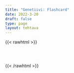 ```yaml
---
title: "Genetiivi: Flashcard"
date: 2022-3-20
draft: false
type: page
layout: tehtava
---
```


{{< rawhtml >}}
<div id="tehtava" class="grid grid-cols-2">
 <div><ul id="terms"> </ul></div>
 <div><ul id="defs"> </ul></div>
</div>

<script>    //Execute a JavaScript immediately after a page has been loaded
window.onload = function() {

  //Data for terms and definitions. This can be stored in a separate .js file, in a JSON file or here in the main file
  var data = {
    terms: [{
        index: 0, text: "Koira"
      }, {
        index: 1, text: "Gorilla"
      }, {
        index: 2, text: "Riisi"
      }, {
        index: 3, text: "Metsuri"
      }, {
        index: 4, text: "Papu"
      }, {
        index: 5, text: "Koivu"
      },

    ],
    definitions: [{
        index: 0, text: "Dog"
      }, {
        index: 1, text: "Gorilla"
      }, {
        index: 2, text: "Rice"
      }, {
        index: 3, text: "Lumberjack"
      }, {
        index: 4, text: "Bean"
      }, {
        index: 5, text: "Birch"
      },

    ],
    //this creates matches for indexes. This is a sort of an Answer Sheet
    pairs: {
      0: 0,
      1: 1,
      2: 2,
      3: 3,
      4: 4,
      5: 5,
    }
  };

  var selectedTerm = null, //to make sure none is selected onload
    selectedDef = null,
    termsContainer = document.querySelector("#terms"), //list of terms
    defsContainer = document.querySelector("#defs"); //list of definitions

  //This function takes two arguments, that is one term and one def to compare if they match. It returns True or False after compairing values of the "pairs" object property.     
  function isMatch(termIndex, defIndex) {
    return data.pairs[termIndex] === defIndex;
  }

  //This function adds HTML elements and content to the specified container (UL).
  function createListHTML(list, container) {
    container.innerHTML = ""; //first, clean up any existing LI elements
    for (var i = 0; i < 6; i++) {
      container.innerHTML = container.innerHTML + "<li data-index='" + list[i]["index"] + "'>" + "<span>" + list[i]["text"] + "</span>" + "</li>";
      //OR shorter version: container.innerHTML += "<li data-index='" + list[i]["index"] + "'>" + list[i]["text"] + "</li>";
    }
  }

  createListHTML(data.terms, termsContainer);
  createListHTML(data.definitions, defsContainer);

  //listen for a "click" event on a list of Terms and store the clicked object in the target object
  termsContainer.addEventListener("click", function(e) {
    var target = e.target.parentNode;
    if (target.className === "score")
      return;
    var termIndex = Number(target.getAttribute("data-index"));
    //warunek na to, że tylko jedno LI może być zaznaczone  
    if (selectedTerm !== null && selectedTerm !== termIndex) {
      termsContainer.querySelector("li[data-index='" + selectedTerm + "']").removeAttribute("data-selected");
    }

    //kasowanie odznaczenia  
    if (target.hasAttribute("data-selected")) {
      target.removeAttribute("data-selected");
      selectedTerm = null;
    }
    //zaznaczanie na klikniecie    	
    else {
      target.setAttribute("data-selected", true);
      selectedTerm = termIndex;
    }

    if (selectedTerm !== null && selectedDef !== null) {
      var term = document.querySelector("#terms [data-index='" + selectedTerm + "']");
      var def = document.querySelector("#defs [data-index='" + selectedDef + "']");
      if (isMatch(selectedTerm, selectedDef)) {
        term.className = "score";
        def.className = "score";
      }

      selectedTerm = null;
      selectedDef = null;
      term.removeAttribute("data-selected");
      def.removeAttribute("data-selected");

    }
  })

  defsContainer.addEventListener("click", function(e) {
    var target = e.target.parentNode;
    if (target.className === "score")
      return;
    var defIndex = Number(target.getAttribute("data-index"));

    if (selectedDef !== null && selectedDef !== defIndex) {
      defsContainer.querySelector("li[data-index='" + selectedDef + "']").removeAttribute("data-selected");
    }

    if (target.hasAttribute("data-selected"))
      target.removeAttribute("data-selected");
    else
      target.setAttribute("data-selected", true);
    selectedDef = Number(target.getAttribute("data-index"));
    if (selectedTerm !== null && selectedDef !== null) {
      //var term = document.querySelector("#terms [data-index='"+selectedTerm+"']");
      var term = termsContainer.querySelector("[data-index='" + selectedTerm + "']");
      //var def = document.querySelector("#defs [data-index='"+selectedDef+"']");
      var def = defsContainer.querySelector("[data-index='" + selectedDef + "']");
      if (isMatch(selectedTerm, selectedDef)) {
        
        term.className = "score";
        def.className = "score";
      }
      selectedTerm = null; //odznacz kliknięcie
      selectedDef = null; //odznacz kliknięcie  
      term.removeAttribute("data-selected");
      def.removeAttribute("data-selected");
    }
  })

  function shuffle() {
    randomSort(data.terms)
    randomSort(data.definitions)
  }

  function randomSort(array) {
    var currentIndex = array.length,
      temporaryValue, randomIndex;

    // While there remain elements to shuffle...
    while (currentIndex !== 0) {

      // Pick a remaining element...
      randomIndex = Math.floor(Math.random() * currentIndex);
      currentIndex -= 1;

      // And swap it with the current element. SWAP
      temporaryValue = array[currentIndex];
      array[currentIndex] = array[randomIndex];
      array[randomIndex] = temporaryValue;
    }

    return array;
  }

  shuffle();
  document.querySelector("button").addEventListener("click", function() {
    reset();
    termsContainer.setAttribute("class", "fadeOut");
    defsContainer.setAttribute("class", "fadeOut");
    setTimeout(function() {
        shuffle();
        termsContainer.removeAttribute("class", "fadeOut");
        defsContainer.removeAttribute("class", "fadeOut");
      }, 450)
      //shuffle();

  });

}
</script>

<style>
div#tehtava {
  overflow: hidden;
}

div#tehtava ul {
  list-style: none;
  font-size: 0.75em;
}

div#tehtava ul#terms {
  display: flex;
  flex-direction: column;
}

div#tehtava ul#defs {
  display: flex;
  flex-direction: column;
}

div#tehtava ul#terms li {
  background: #808080;
  color: #ffffff;
}

div#tehtava ul#defs li {
  color: #808080
}

div#tehtava li {
  float: left;
  height: 4em;
  margin: 10px;
  background: white;
  text-align: center;
  cursor: pointer;
  transition: all .2s ease-out;
  border-radius: 0;
  -webkit-box-shadow: 0 5px 10px 2px rgba(0, 0, 0, 1);
  box-shadow: 0 5px 10px 2px rgba(0, 0, 0, 1);
}

div#tehtava li:hover {
  transform: scale(1.05, 1.05);
  -webkit-box-shadow: 0 2px 10px 0 rgba(0, 0, 0, 1);
  box-shadow: 0 2px 10px 0 rgba(0, 0, 0, 1);
}

div#tehtava li[data-selected] {
  transform: scale(1.05, 1.05);
  box-shadow: 0 1px 3px 0px rgba(0, 0, 0, 0.75);
  outline: 4px solid #00A0DF;
}

div#tehtava ul li span {
  width: 100%;
  height: 100%;
  display: block;
  vertical-align: middle;
  text-align: center;
  padding: 10px;
  transform: none;
  transition: opacity 0.2s ease-out;
}

div#tehtava span:hover {
  transform: none;
}

div#tehtava button {
  position: absolute;
  padding: 0;
  margin: 0;
  width: 100px;
  height: 30px;
  left: 640px;
  bottom: 0px;
  font-weight: bold;
  transition: background-color 0.3s ease-out;
  background-color: #00A0DF;
  border-radius: 3px;
  border: none;
  color: #fff;
  -webkit-box-shadow: 0 5px 5px 0 rgba(0, 0, 0, 1);
  box-shadow: 0 5px 5px 0 rgba(0, 0, 0, 1);
}

div#tehtava button:hover {
  background-color: #30BCF3;
  cursor: pointer;
}

div#tehtava button:active {
  box-shadow: none;
  outline: none;
  transform: scale(0.95, 0.95);
}

div#tehtava button:focus {
  outline: none;
}

.score {
  background: none!important;
  box-shadow: none;
  color: #fff!important;
  background: #00A0DF!important;
  border-radius: 15px;
  order: 1;
}

.score:hover {
  cursor: default;
  transform: none;
  box-shadow: none;
}

.fadeOut li span {
  transition: opacity 0.25s ease-out;
  opacity: 0;
}

.fadeOut li {
  transition: transform .5s ease-out;
  transform: rotateX(360deg);
}
</style>

{{< /rawhtml >}}